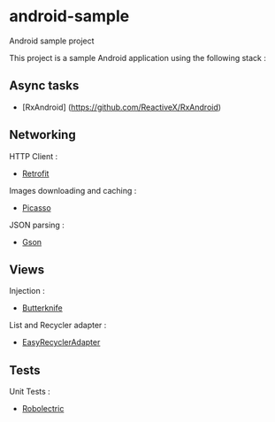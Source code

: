 # android-sample

Android sample project

This project is a sample Android application using the following stack :

## Async tasks

- [RxAndroid] (https://github.com/ReactiveX/RxAndroid)

## Networking

HTTP Client :

- [Retrofit](https://github.com/square/retrofit)

Images downloading and caching :

- [Picasso](http://square.github.io/picasso/)

JSON parsing :

- [Gson](https://code.google.com/p/google-gson/)

## Views

Injection :

- [Butterknife](http://jakewharton.github.io/butterknife/)

List and Recycler adapter :

- [EasyRecyclerAdapter](https://github.com/ribot/easy-adapter)

## Tests

Unit Tests :

- [Robolectric](http://robolectric.org/)
